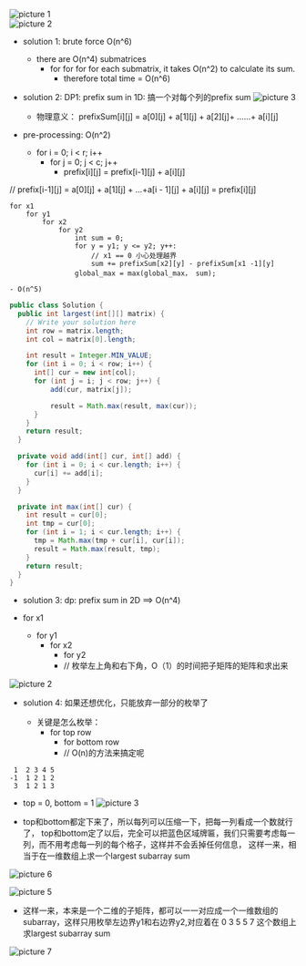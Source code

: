 
![picture 1](https://i.loli.net/2021/10/14/Ud7ehzLHauskMIj.png)  
![picture 2](https://i.loli.net/2021/10/14/U71v39NwcCHZEQl.png)  


- solution 1: brute force O(n^6)
    - there are O(n^4) submatrices
        - for for for for each submatrix, it takes O(n^2) to calculate its sum.
          - therefore total time = O(n^6)

- solution 2: DP1: prefix sum in 1D: 搞一个对每个列的prefix sum
![picture 3](https://i.loli.net/2021/10/14/gGlqemL53HdEIAZ.png)  


    - 物理意义： prefixSum[i][j] = a[0][j] + a[1][j] + a[2][j]+ ......+ a[i][j]
- pre-processing: O(n^2)
    - for i = 0; i < r; i++
      - for j = 0; j < c; j++
        - prefix[i][j] = prefix[i-1][j] + a[i][j]

// prefix[i-1][j] = a[0][j] + a[1][j] + ...+a[i - 1][j] +  a[i][j] = prefix[i][j]
                                                          

```
for x1
    for y1
        for x2
            for y2
                int sum = 0;
                for y = y1; y <= y2; y++:
                    // x1 == 0 小心处理越界
                    sum += prefixSum[x2][y] - prefixSum[x1 -1][y]
                global_max = max(global_max， sum);    
```
    - O(n^5)


```java
public class Solution {
  public int largest(int[][] matrix) {
    // Write your solution here
    int row = matrix.length;
    int col = matrix[0].length;

    int result = Integer.MIN_VALUE;
    for (int i = 0; i < row; i++) {
      int[] cur = new int[col];
      for (int j = i; j < row; j++) {
          add(cur, matrix[j]);

          result = Math.max(result, max(cur));
      }
    }
    return result;
  }

  private void add(int[] cur, int[] add) {
    for (int i = 0; i < cur.length; i++) {
      cur[i] += add[i];
    }
  }

  private int max(int[] cur) {
    int result = cur[0];
    int tmp = cur[0];
    for (int i = 1; i < cur.length; i++) {
      tmp = Math.max(tmp + cur[i], cur[i]);
      result = Math.max(result, tmp);
    }
    return result;
  }
}

```

- solution 3: dp: prefix sum in 2D  ==> O(n^4)

- for x1
  - for y1
    - for x2
      - for y2
      - // 枚举左上角和右下角，O（1）的时间把子矩阵的矩阵和求出来


![picture 2](https://i.loli.net/2021/10/14/rLqH1lPZGSReyKk.png)  


- solution 4: 如果还想优化，只能放弃一部分的枚举了
  
  - 关键是怎么枚举：
    - for top row
      - for bottom row
      - // O(n)的方法来搞定呢


```
 1  2 3 4 5
-1  1 2 1 2
 3  1 2 1 3

```
- top = 0, bottom = 1
![picture 3](https://i.loli.net/2021/10/14/XZ72LfitVmJkqBz.png)  

- top和bottom都定下来了，所以每列可以压缩一下，把每一列看成一个数就行了， top和bottom定了以后，完全可以把蓝色区域牌匾，我们只需要考虑每一列，而不用考虑每一列的每个格子，这样并不会丢掉任何信息， 这样一来，相当于在一维数组上求一个largest subarray sum

![picture 6](https://i.loli.net/2021/10/14/nsVpQJw6N5GAOXD.png)  


![picture 5](https://i.loli.net/2021/10/14/MaJVAUmLyo67nkI.png)  

- 这样一来，本来是一个二维的子矩阵，都可以一一对应成一个一维数组的subarray，这样只用枚举左边界y1和右边界y2,对应着在 0 3 5 5 7 这个数组上求largest subarray sum

![picture 7](https://i.loli.net/2021/10/14/B8x9Vsou3gDf416.png)  
